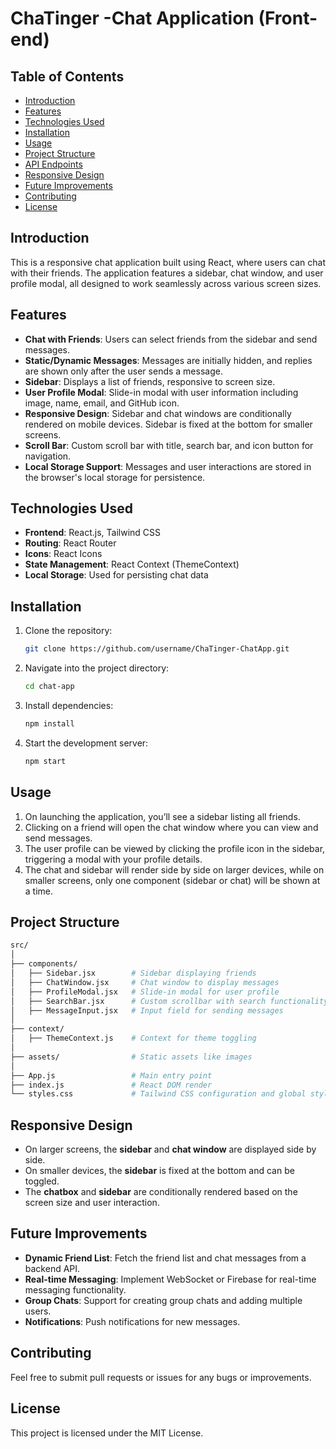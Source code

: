
# ChaTinger -Chat Application (Front-end)

## Table of Contents
- [Introduction](#introduction)
- [Features](#features)
- [Technologies Used](#technologies-used)
- [Installation](#installation)
- [Usage](#usage)
- [Project Structure](#project-structure)
- [API Endpoints](#api-endpoints)
- [Responsive Design](#responsive-design)
- [Future Improvements](#future-improvements)
- [Contributing](#contributing)
- [License](#license)

## Introduction
This is a responsive chat application built using React, where users can chat with their friends. The application features a sidebar, chat window, and user profile modal, all designed to work seamlessly across various screen sizes.

## Features
- **Chat with Friends**: Users can select friends from the sidebar and send messages.
- **Static/Dynamic Messages**: Messages are initially hidden, and replies are shown only after the user sends a message.
- **Sidebar**: Displays a list of friends, responsive to screen size.
- **User Profile Modal**: Slide-in modal with user information including image, name, email, and GitHub icon.
- **Responsive Design**: Sidebar and chat windows are conditionally rendered on mobile devices. Sidebar is fixed at the bottom for smaller screens.
- **Scroll Bar**: Custom scroll bar with title, search bar, and icon button for navigation.
- **Local Storage Support**: Messages and user interactions are stored in the browser's local storage for persistence.

## Technologies Used
- **Frontend**: React.js, Tailwind CSS
- **Routing**: React Router
- **Icons**: React Icons
- **State Management**: React Context (ThemeContext)
- **Local Storage**: Used for persisting chat data

## Installation
1. Clone the repository:
    ```bash
    git clone https://github.com/username/ChaTinger-ChatApp.git
    ```
2. Navigate into the project directory:
    ```bash
    cd chat-app
    ```
3. Install dependencies:
    ```bash
    npm install
    ```
4. Start the development server:
    ```bash
    npm start
    ```

## Usage
1. On launching the application, you’ll see a sidebar listing all friends.
2. Clicking on a friend will open the chat window where you can view and send messages.
3. The user profile can be viewed by clicking the profile icon in the sidebar, triggering a modal with your profile details.
4. The chat and sidebar will render side by side on larger devices, while on smaller screens, only one component (sidebar or chat) will be shown at a time.

## Project Structure
```bash
src/
│
├── components/
│   ├── Sidebar.jsx        # Sidebar displaying friends
│   ├── ChatWindow.jsx     # Chat window to display messages
│   ├── ProfileModal.jsx   # Slide-in modal for user profile
│   ├── SearchBar.jsx      # Custom scrollbar with search functionality
│   ├── MessageInput.jsx   # Input field for sending messages
│
├── context/
│   ├── ThemeContext.js    # Context for theme toggling
│
├── assets/                # Static assets like images
│
├── App.js                 # Main entry point
├── index.js               # React DOM render
└── styles.css             # Tailwind CSS configuration and global styles
```

## Responsive Design
- On larger screens, the **sidebar** and **chat window** are displayed side by side.
- On smaller devices, the **sidebar** is fixed at the bottom and can be toggled.
- The **chatbox** and **sidebar** are conditionally rendered based on the screen size and user interaction.
  
## Future Improvements
- **Dynamic Friend List**: Fetch the friend list and chat messages from a backend API.
- **Real-time Messaging**: Implement WebSocket or Firebase for real-time messaging functionality.
- **Group Chats**: Support for creating group chats and adding multiple users.
- **Notifications**: Push notifications for new messages.

## Contributing
Feel free to submit pull requests or issues for any bugs or improvements.

## License
This project is licensed under the MIT License.

